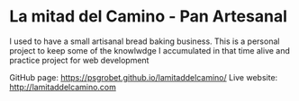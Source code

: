 # La mitad del Camino - Pan Artesanal

I used to have a small artisanal bread baking business. This is a personal project to keep some of the knowlwdge I accumulated in that time alive and practice project for web development

GitHub page: https://psgrobet.github.io/lamitaddelcamino/
Live website: http://lamitaddelcamino.com
